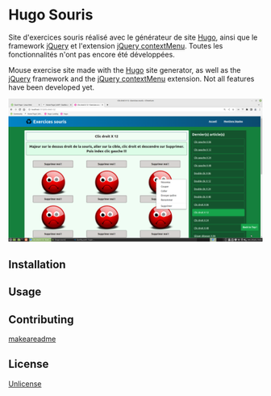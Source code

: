 # Hugo Souris

Site d'exercices souris réalisé avec le générateur de site [Hugo](https://gohugo.io/), ainsi que le framework [jQuery](https://jquery.com/) et l'extension [jQuery contextMenu](http://swisnl.github.io/jQuery-contextMenu/). Toutes les fonctionnalités n'ont pas encore été développées.

Mouse exercise site made with the [Hugo](https://gohugo.io/) site generator, as well as the [jQuery](https://jquery.com/) framework and the [jQuery contextMenu](http://swisnl.github.io/jQuery-contextMenu/) extension. Not all features have been developed yet.

![Screenshot](screenshot.png)

## Installation

## Usage

## Contributing
[makeareadme](https://www.makeareadme.com/)

## License
[Unlicense](https://choosealicense.com/licenses/unlicense/)
